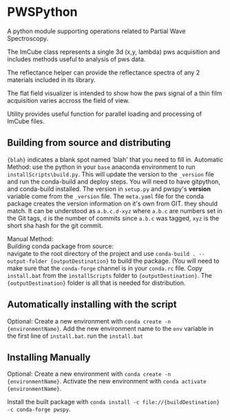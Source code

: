 # PWSPython

A python module supporting operations related to Partial Wave Spectroscopy.

The ImCube class represents a single 3d (x,y, lambda) pws acquisition and includes methods useful to analysis of pws data.

The reflectance helper can provide the reflectance spectra of any 2 materials included in its library.

The flat field visualizer is intended to show how the pws signal of a thin film acquisition varies accross the field of view.

Utility provides useful function for parallel loading and processing of ImCube files.

## Building from source and distributing
`{blah}` indicates a blank spot named 'blah' that you need to fill in.
Automatic Method:
use the python in your `base` anaconda environment to run `installScripts\build.py`. This will update the version to the `_version` file and run the conda-build and deploy steps.
You will need to have gitpython, and conda-build installed. The version in `setup.py` and pwspy's __version__ variable come from the `_version` file. The `meta.yaml` file for the conda package
creates the version information on it's own from GIT. they should match. It can be understood as `a.b.c.d-xyz` where `a.b.c` are numbers set in the Git tags, `d` is the number of commits since 
`a.b.c` was tagged, `xyz` is the short sha hash for the git commit.

Manual Method:  
Building conda package from source:  
navigate to the root directory of the project and use `conda-build . --output-folder {outputDestination}` to build the package. (You will need to make sure that the `conda-forge` channel is in your `conda.rc` file.
Copy `install.bat` from the `installScripts` folder to `{outputDestination}`. The `{outputDestination}` folder is all that is needed for distribution.


## Automatically installing with the script
Optional:
  Create a new environment with `conda create -n {environmentName}`.
  Add the new environment name to the `env` variable in the first line of `install.bat`.
run the `install.bat`  

## Installing Manually

Optional:
  Create a new environment with `conda create -n {environmentName}`.
  Activate the new environment with `conda activate {environmentName}`.
  
Install the built package with `conda install -c file://{buildDestination} -c conda-forge pwspy`.


